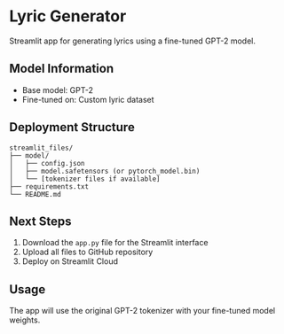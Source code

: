 # Lyric Generator

Streamlit app for generating lyrics using a fine-tuned GPT-2 model.

## Model Information
- Base model: GPT-2
- Fine-tuned on: Custom lyric dataset

## Deployment Structure
```
streamlit_files/
├── model/
│   ├── config.json
│   ├── model.safetensors (or pytorch_model.bin)
│   └── [tokenizer files if available]
├── requirements.txt
└── README.md
```

## Next Steps
1. Download the `app.py` file for the Streamlit interface
2. Upload all files to GitHub repository
3. Deploy on Streamlit Cloud

## Usage
The app will use the original GPT-2 tokenizer with your fine-tuned model weights.
